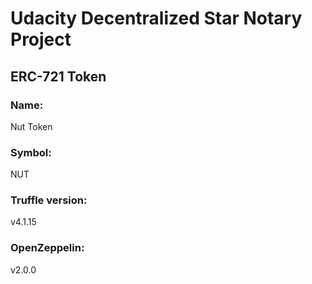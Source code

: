 # Udacity Decentralized Star Notary Project

## ERC-721 Token
### Name:
Nut Token
### Symbol:
NUT
### Truffle version:
v4.1.15
### OpenZeppelin:
v2.0.0